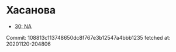 # Хасанова
- [30: NA](30.md)

Commit: 108813c113748650dc8f767e3b12547a4bbb1235
 fetched at: 20201120-204806
